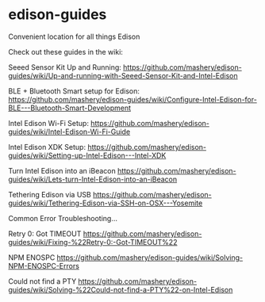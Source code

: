edison-guides
=============

Convenient location for all things Edison

Check out these guides in the wiki: 

Seeed Sensor Kit Up and Running:
https://github.com/mashery/edison-guides/wiki/Up-and-running-with-Seeed-Sensor-Kit-and-Intel-Edison

BLE + Bluetooth Smart setup for Edison:
https://github.com/mashery/edison-guides/wiki/Configure-Intel-Edison-for-BLE---Bluetooth-Smart-Development

Intel Edison Wi-Fi Setup:
https://github.com/mashery/edison-guides/wiki/Intel-Edison-Wi-Fi-Guide

Intel Edison XDK Setup:
https://github.com/mashery/edison-guides/wiki/Setting-up-Intel-Edison---Intel-XDK

Turn Intel Edison into an iBeacon
https://github.com/mashery/edison-guides/wiki/Lets-turn-Intel-Edison-into-an-iBeacon

Tethering Edison via USB
https://github.com/mashery/edison-guides/wiki/Tethering-Edison-via-SSH-on-OSX---Yosemite

Common Error Troubleshooting...

Retry 0: Got TIMEOUT
https://github.com/mashery/edison-guides/wiki/Fixing-%22Retry-0:-Got-TIMEOUT%22

NPM ENOSPC
https://github.com/mashery/edison-guides/wiki/Solving-NPM-ENOSPC-Errors

Could not find a PTY
https://github.com/mashery/edison-guides/wiki/Solving-%22Could-not-find-a-PTY%22-on-Intel-Edison




